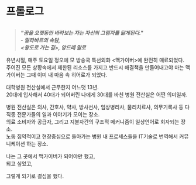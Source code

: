 # 프롤로그
##
> **_"꿈을 오랫동안 바라보는 자는 자신의 그림자를 닮게된다."_**  
> **_- 말라바르의 속담,_**  
> **_<왕도로 가는 길>, 앙드레 말로_**  

유년시절,
매주 토요일 정오에 모 방송국 특선외화 <맥가이버>에 완전히 매료되었다.  
주어진 모든 상황속에서 제한된 리소스를 가지고 반드시 해결책을 만들어내고야 마는 맥가이버는 그때 이미 내 마음 속 히어로가 되었다.  

대학병원 전산실에서 근무한지 어느덧 13년.  
20대에 입사해서 40대가 되어버린 나에게 30대를 바친 병원 전산실은 어떤 의미일까.  

병원 전산실은 의사, 간호사, 약사, 방사선사, 임상병리사, 물리치료사, 의무기록사 등 다직종 전문가들의 일과 이야기가 모이는 장소.  
의료 소비자와 공급자, 그리고 지불자간의 구조적 메커니즘이 일상언어로 회자되는 장소.   
노동 집약적이고 현장중심으로 돌아가는 병원 내 프로세스들을 IT기술로 번역해서 커뮤니케이션 하는 장소.  

나는 그 곳에서 맥가이버가 되어야만 했고,  
되고 싶었고,  


그렇게 되기로 결심을 했다. 
